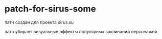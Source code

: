 # patch-for-sirus-some

 патч создан для проекта sirus.su
 
 патч убирает визуальные эффекты популярных заклинаний персонажей
